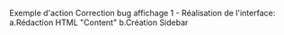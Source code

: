 Exemple d'action
Correction bug affichage
 1 - Réalisation de l'interface:
 	a.Rédaction HTML "Content"
 	b.Création Sidebar
